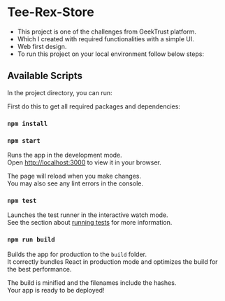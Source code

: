 # Tee-Rex-Store

- This project is one of the challenges from GeekTrust platform.
- Which I created with required functionalities with a simple UI.
- Web first design.
- To run this project on your local environment follow below steps:

## Available Scripts

In the project directory, you can run:

First do this to get all required packages and dependencies:

### `npm install`

### `npm start`

Runs the app in the development mode.\
Open [http://localhost:3000](http://localhost:3000) to view it in your browser.

The page will reload when you make changes.\
You may also see any lint errors in the console.

### `npm test`

Launches the test runner in the interactive watch mode.\
See the section about [running tests](https://facebook.github.io/create-react-app/docs/running-tests) for more information.

### `npm run build`

Builds the app for production to the `build` folder.\
It correctly bundles React in production mode and optimizes the build for the best performance.

The build is minified and the filenames include the hashes.\
Your app is ready to be deployed!
